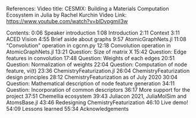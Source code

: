 References:
Video title: CESMIX: Building a Materials Computation Ecosystem in Julia by Rachel Kurchin
Video Link: https://www.youtube.com/watch?v=blDvpgmil3w

Contents:
0:06 Speaker introduction
1:08 Introduction
2:11 Context
3:11 ACED Vision
4:55 Brief aside about graphs 
9:57 AtomicGraphNets.jl 
11:08 "Convolution" operation in cgcnn.py 
12:18 Convolution operation in AtomicGraphNets.jl
13:21 Question: Size of matrix X
15:42 Question: Edge features in convolution
17:48 Question: Weights of each edges
20:51 Question: Normalization of weights
22:04 Question: Computation of node feature, vi(t)
23:36 ChemistryFeaturization.jl 
26:04 ChemistryFeaturization design principles
28:12 ChemistryFeaturization as of July 2020
30:04 Question: Mathematical description of node feature generation
34:11 Question: Incorporation of common descriptors
36:17 More support for the project 
37:51 Chemellia ecosystem
39:43 Juliacon 2021, JuliaMolSim and AtomsBase.jl
43:46 Redesigning ChemistryFeaturization
46:10 Live demo!
54:09 Lessons learned
55:34 Acknowledgements

